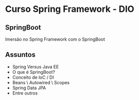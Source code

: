 # Curso Spring Framework - DIO

## SpringBoot
Imersão no Spring Framework com o SpringBoot

## Assuntos

- Spring Versus Java EE
- O que é SpringBoot?
- Conceito de loC / DI
- Beans \ Autowired \ Scopes
- Spring Data JPA
- Entre outros